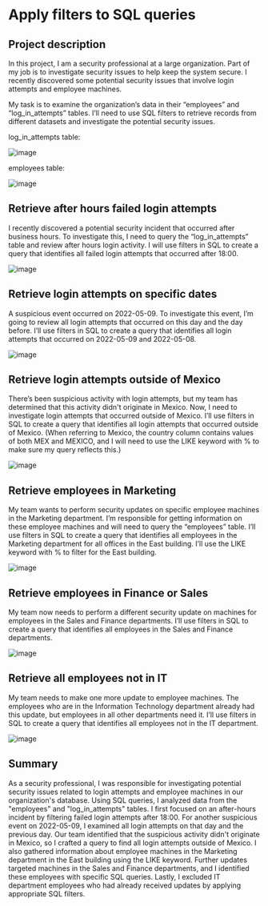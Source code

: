 # Apply filters to SQL queries


## Project description

In this project, I am a security professional at a large organization. Part of my job is to investigate security issues to help keep the system secure. I recently discovered some potential security issues that involve login attempts and employee machines.

My task is to examine the organization’s data in their “employees” and “log_in_attempts” tables. I’ll need to use SQL filters to retrieve records from different datasets and investigate the potential security issues.

log_in_attempts table:

![image](https://github.com/user-attachments/assets/72a3e97e-ea69-43ed-92ac-af2ab296ffd5)



employees table:

![image](https://github.com/user-attachments/assets/6cd942ee-1f82-43b9-af53-1d8d31196089)



## Retrieve after hours failed login attempts

I recently discovered a potential security incident that occurred after business hours. To investigate this, I need to query the “log_in_attempts” table and review after hours login activity. I will use filters in SQL to create a query that identifies all failed login attempts that occurred after 18:00.

![image](https://github.com/user-attachments/assets/c1f872cc-b02a-4acd-bf96-87c62c68a19c)



## Retrieve login attempts on specific dates

A suspicious event occurred on 2022-05-09. To investigate this event, I’m going to review all login attempts that occurred on this day and the day before. I’ll use filters in SQL to create a query that identifies all login attempts that occurred on 2022-05-09 and 2022-05-08.

![image](https://github.com/user-attachments/assets/f2296f59-11ab-43aa-a00f-1a3339dfbeec)



## Retrieve login attempts outside of Mexico

There’s been suspicious activity with login attempts, but my team has determined that this activity didn't originate in Mexico. Now, I need to investigate login attempts that occurred outside of Mexico. I’ll use filters in SQL to create a query that identifies all login attempts that occurred outside of Mexico. (When referring to Mexico, the country column contains values of both MEX and MEXICO, and I will need to use the LIKE keyword with % to make sure my query reflects this.)

![image](https://github.com/user-attachments/assets/3f3f3e5d-c834-4b4b-9dab-d1f66deed79b)



## Retrieve employees in Marketing

My team wants to perform security updates on specific employee machines in the Marketing department. I’m responsible for getting information on these employee machines and will need to query the “employees” table. I’ll use filters in SQL to create a query that identifies all employees in the Marketing department for all offices in the East building. I’ll use the LIKE keyword with % to filter for the East building.

![image](https://github.com/user-attachments/assets/53519b2d-a214-4b40-bf34-49e004b987b9)



## Retrieve employees in Finance or Sales

My team now needs to perform a different security update on machines for employees in the Sales and Finance departments. I’ll use filters in SQL to create a query that identifies all employees in the Sales and Finance departments. 

![image](https://github.com/user-attachments/assets/fd36b07b-5d40-4cec-a6ab-484351c10263)



## Retrieve all employees not in IT

My team needs to make one more update to employee machines. The employees who are in the Information Technology department already had this update, but employees in all other departments need it. I’ll use filters in SQL to create a query that identifies all employees not in the IT department. 

![image](https://github.com/user-attachments/assets/757dbab7-6c90-49e8-a059-5feaf0d77090)



## Summary

As a security professional, I was responsible for investigating potential security issues related to login attempts and employee machines in our organization's database. Using SQL queries, I analyzed data from the "employees" and "log_in_attempts" tables. I first focused on an after-hours incident by filtering failed login attempts after 18:00. For another suspicious event on 2022-05-09, I examined all login attempts on that day and the previous day. Our team identified that the suspicious activity didn't originate in Mexico, so I crafted a query to find all login attempts outside of Mexico. I also gathered information about employee machines in the Marketing department in the East building using the LIKE keyword. Further updates targeted machines in the Sales and Finance departments, and I identified these employees with specific SQL queries. Lastly, I excluded IT department employees who had already received updates by applying appropriate SQL filters.
